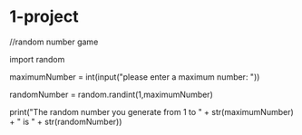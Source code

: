 # 1-project

//random number game

import random

maximumNumber = int(input("please enter a maximum number: "))

randomNumber = random.randint(1,maximumNumber)

print("The random number you generate from 1 to " + str(maximumNumber) + " is " + str(randomNumber))
